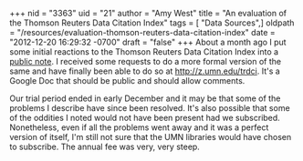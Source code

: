 +++
nid = "3363"
uid = "21"
author = "Amy West"
title = "An evaluation of the Thomson Reuters Data Citation Index"
tags = [ "Data Sources",]
oldpath = "/resources/evaluation-thomson-reuters-data-citation-index"
date = "2012-12-20 16:29:32 -0700"
draft = "false"
+++
About a month ago I put some initial reactions to the Thomson Reuters
Data Citation Index into a [public
note](https://www.evernote.com/shard/s17/sh/d4d6fef7-7a9d-4a3a-b9b4-a7d9afc3b943/aec34c5daf270d29c985e6d3db0cb3e4).
I received some requests to do a more formal version of the same and
have finally been able to do so at <http://z.umn.edu/trdci>. It's a
Google Doc that should be public and should allow comments.

Our trial period ended in early December and it may be that some of the
problems I describe have since been resolved. It's also possible that
some of the oddities I noted would not have been present had we
subscribed. Nonetheless, even if all the problems went away and it was a
perfect version of itself, I'm still not sure that the UMN libraries
would have chosen to subscribe. The annual fee was very, very steep.
